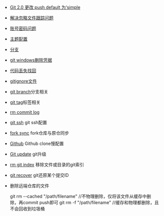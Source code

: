 - <a href="./Git 2.0 更改 push default 为‘simple’.md">Git 2.0 更改 push default 为‘simple</a>
- <a href="./解决忽略文件跟踪问题.md">解决忽略文件跟踪问题</a>
- <a href="./账号密码.md">账号密码问题</a>
- <a href="./主题配置.md">主题配置</a>
- <a href="./分支.md">分支</a>
- <a href="./删除凭据.md">git windows删除凭据</a>
- <a href="./代码丢失找回.md">代码丢失找回</a>
- <a href="./gitignore文件.md">gitignore文件</a>



- [git branch](branch.md)分支相关

- [git tag](tag.md)标签相关

- [rm commit log](rm-commit-log.md)

- [git ssh](git_ssh.md) git ssh配置

- [fork sync](fork_sync.md) fork仓库与原仓同步

- [Github](github.md) Github clone慢配置

- [Git update](update.md) git升级

- [rm git index](rm.md) 移除文件或目录的git索引

- [git recover](git_recover.md) git还原某个提交ID

- 删除远端仓库的文件

  git rm --cached "/path/filename" //不物理删除，仅将该文件从缓存中删除，再commit push即可
  	git rm -f "/path/filename" //缓存和物理都删除，且不会回收到垃圾桶